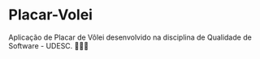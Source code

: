 # Placar-Volei
Aplicação de Placar de Vôlei desenvolvido na disciplina de Qualidade de Software - UDESC. 🏐⛹️‍♀️
